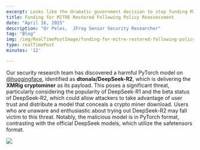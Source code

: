 ```yaml
---
excerpt: Looks like the dramatic government decision to stop funding MITRE has been reversed at the last minute! The U.S. Cybersecurity and Infrastructure Security Agency has extended its contract, ensuring continued support for the CVE Program.
title: Funding for MITRE Restored Following Policy Reassessment
date: "April 16, 2025"
description: "Or Peles,  JFrog Senior Security Researcher"
tag: "Blog"
img: /img/RealTimePostImage/funding-for-mitre-restored-following-policy-reassessment.png
type: realTimePost
minutes: '12'

---
```



Our security research team has discovered a harmful PyTorch model on [@huggingface](https://x.com/huggingface), identified as **dtonala/DeepSeek-R2**, which is delivering the **XMRig cryptominer** as its payload. This poses a significant threat, particularly considering the popularity of DeepSeek-R1 and the beta status of DeepSeek-R2, which could allow attackers to take advantage of user trust and distribute a model that conceals a crypto miner download. Users who are unaware and enthusiastic about trying out DeepSeek-R2 may fall victim to this threat. Notably, the malicious model is in PyTorch format, contrasting with the official DeepSeek models, which utilize the safetensors format.



![](/img/RealTimePostImage/post/malicious-deepseek‑r2-pytorch-model-discovered-hosting-xmrig-miner-post.png)
